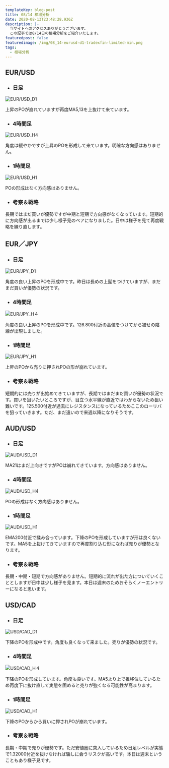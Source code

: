 ```yaml
---
templateKey: blog-post
title: 08/14 相場分析
date: 2020-08-13T23:48:28.936Z
description: |-
  当サイトへのアクセスありがとうございます。
  この記事では8/14日の相場分析をご紹介いたします。
featuredpost: false
featuredimage: /img/08_14-eurusd-d1-tradexfin-limited-min.png
tags:
  - 相場分析
---
```

## EUR/USD

* ### 日足

![EUR/USD_D1](/img/08_14-eurusd-d1-tradexfin-limited-min.png)

上昇のPOが崩れていますが再度MA5,13を上抜けて来ています。

* ### 4時間足

![EUR/USD_H4](/img/08_14-usdcad-h4-tradexfin-limited-min.png)

角度は緩やかですが上昇のPOを形成して来ています。明確な方向感はありません。

* ### 1時間足

![EUR/USD_H1](/img/08_14-eurusd-h1-tradexfin-limited-min.png)

POの形成はなく方向感はありません。

* ### 考察＆戦略

長期ではまだ買いが優勢ですが中期と短期で方向感がなくなっています。短期的に方向感が出るまでは少し様子見のペアになりました。日中は様子を見て再度戦略を練り直します。



## EUR／JPY

* ### 日足

![EUR/JPY_D1](/img/08_14-eurjpy-d1-tradexfin-limited-min.png)

角度の良い上昇のPOを形成中です。昨日は長めの上髭をつけていますが、まだまだ買いが優勢の状況です。

* ### 4時間足

![EUR/JPY_H４](/img/08_14-eurjpy-h4-tradexfin-limited-min.png)

角度の良い上昇のPOを形成中です。126.800付近の高値をつけてから被せの陰線が出現しました。

* ### 1時間足

![EUR/JPY_H1](/img/08_14-eurjpy-h1-tradexfin-limited-min.png)

上昇のPOから売りに押されPOの形が崩れています。

* ### 考察＆戦略

短期的には売りが出始めてきていますが、長期ではまだまだ買いが優勢の状況です。買いを狙いたいところですが、目立つ水平線が直近ではわからないため狙い難いです。125.500付近が過去にレジスタンスになっているためここのローリバを狙っていきます。ただ、まだ遠いので来週以降になりそうです。

## AUD/USD

* ### 日足

![AUD/USD_D1](/img/08_14-audusd-d1-tradexfin-limited-min.png)

MA21はまだ上向きですがPOは崩れてきています。方向感はありません。

* ### 4時間足

![AUD/USD_H4](/img/08_14-audusd-h4-tradexfin-limited-min.png)

POの形成はなく方向感はありません。

* ### 1時間足

![AUD/USD_H1](/img/08_14-audusd-h1-tradexfin-limited-min.png)

EMA200付近で揉み合っています。下降のPOを形成していますが形は良くないです。MA5を上抜けてきていますので再度割り込む形になれば売りが優勢となります。

* ### 考察＆戦略

長期・中期・短期で方向感がありません。短期的に流れが出た方についていくこととしますが日中は少し様子を見ます。本日は週末のためおそらくノーエントリーになると思います。

## USD/CAD

* ### 日足

![USD/CAD_D1](/img/08_14-usdcad-d1-tradexfin-limited-min.png)

下降のPOを形成中です。角度も良くなって来ました。売りが優勢の状況です。

* ### 4時間足

![USD/CAD_H４](/img/08_14-usdcad-h4-tradexfin-limited-min.png)

下降のPOを形成しています。角度も良いです。MA5より上で推移位しているため再度下に抜け直して実態を固めると売りが強くなる可能性が高まります。

* ### 1時間足

![USD/CAD_H1](/img/08_14-usdcad-h1-tradexfin-limited-min.png)

下降のPOからから買いに押されPOが崩れています。

* ### 考察＆戦略

長期・中期で売りが優勢です。ただ安値圏に突入しているため日足レベルが実態で1.32000付近を抜けなければ騙しに会うリスクが高いです。本日は週末ということもあり様子見です。